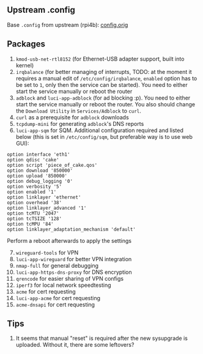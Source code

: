 ## Upstream .config

Base `.config` from upstream (rpi4b): [config.orig](https://downloads.openwrt.org/releases/22.03.2/targets/bcm27xx/bcm2711/config.buildinfo)

## Packages

1. `kmod-usb-net-rtl8152` (for Ethernet-USB adapter support, built into kernel)
2. `irqbalance` (for better managing of interrupts, TODO: at the moment it requires a manual edit of `/etc/config/irqbalance`, `enabled` option has to be set to `1`, only then the service can be started). You need to either start the service manually or reboot the router
3. `adblock` and `luci-app-adblock` (for ad blocking :p). You need to either start the service manually or reboot the router. You also should change the `Download Utility` in `Services/Adblock` to `curl`.
4. `curl` as a prerequisite for `adblock` downloads
5. `tcpdump-mini` for generating `adblock`'s DNS reports
6. `luci-app-sqm` for SQM. Additional configuration required and listed below (this is set in `/etc/config/sqm`, but preferable way is to use web GUI):

```
option interface 'eth1'
option qdisc 'cake'
option script 'piece_of_cake.qos'
option download '850000'
option upload '850000'
option debug_logging '0'
option verbosity '5'
option enabled '1'
option linklayer 'ethernet'
option overhead '38'
option linklayer_advanced '1'
option tcMTU '2047'
option tcTSIZE '128'
option tcMPU '84'
option linklayer_adaptation_mechanism 'default'
```

Perform a reboot afterwards to apply the settings

7. `wireguard-tools` for VPN
8. `luci-app-wireguard` for better VPN integration
9. `nmap-full` for general debugging
10. `luci-app-https-dns-proxy` for DNS encryption
11. `qrencode` for easier sharing of VPN configs
12. `iperf3` for local network speedtesting
13. `acme` for cert requesting
14. `luci-app-acme` for cert requesting
15. `acme-dnsapi` for cert requesting

## Tips

1. It seems that manual "reset" is required after the new sysupgrade is uploaded.
   Without it, there are some leftovers?
